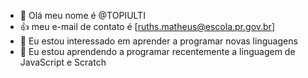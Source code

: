 - 👋 Olá meu nome é @TOPIULTI
- :+1: meu e-mail de contato é [ruths.matheus@escola.pr.gov.br]
- 👀 Eu estou interessado em aprender a programar novas linguagens
- 🌱 Eu estou aprendendo a programar recentemente a linguagem de JavaScript e Scratch
